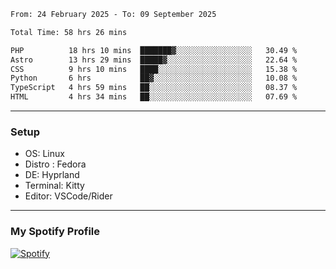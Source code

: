 <!--START_SECTION:waka-->

```txt
From: 24 February 2025 - To: 09 September 2025

Total Time: 58 hrs 26 mins

PHP          18 hrs 10 mins  ███████▓░░░░░░░░░░░░░░░░░   30.49 %
Astro        13 hrs 29 mins  █████▓░░░░░░░░░░░░░░░░░░░   22.64 %
CSS          9 hrs 10 mins   ████░░░░░░░░░░░░░░░░░░░░░   15.38 %
Python       6 hrs           ██▓░░░░░░░░░░░░░░░░░░░░░░   10.08 %
TypeScript   4 hrs 59 mins   ██░░░░░░░░░░░░░░░░░░░░░░░   08.37 %
HTML         4 hrs 34 mins   ██░░░░░░░░░░░░░░░░░░░░░░░   07.69 %
```

<!--END_SECTION:waka-->
---
### Setup
- OS: Linux
- Distro : Fedora
- DE: Hyprland
- Terminal: Kitty
- Editor: VSCode/Rider
---

### My Spotify Profile
[![Spotify](https://img.shields.io/badge/Spotify-1DB954?style=for-the-badge&logo=spotify&logoColor=white)](https://open.spotify.com/user/iadb62ajtu2zdl2ojyme46ncu)
